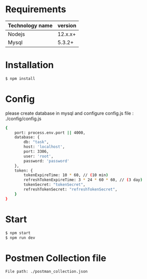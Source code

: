 # Requirements

| Technology name | version |
| ------ | ------ |
| Nodejs | 12.x.x+ |
| Mysql | 5.3.2+ |

# Installation

```sh
$ npm install 
```

# Config
please create database in mysql and configure config.js file : ./config/config.js
```sh
{
    port: process.env.port || 4000,
    database: {
        db: "task",
        host: 'localhost',
        port: 3306,
        user: 'root',
        password: 'password'
    },
    token: {
        tokenExpireTime: 10 * 60, // (10 min)
        refreshTokenExpireTime: 3 * 24 * 60 * 60, // (3 day)
        tokenSecret: "tokenSecret",
        refreshTokenSecret: "refreshTokenSecret",
    }
}

```


# Start

```sh
$ npm start 
$ npm run dev 
```


# Postmen Collection file  
```
File path: ./postman_collection.json
```